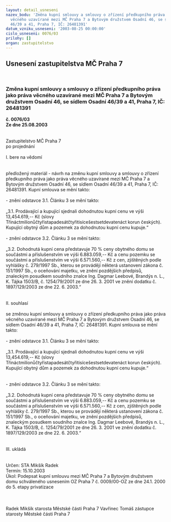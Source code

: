 ```yaml
---
layout: detail_usneseni
nazev_bodu: 'Změna kupní smlouvy a smlouvy o zřízení předkupního práva jako práva
  věcného uzavírané mezi MČ Praha 7 a Bytovým družstvem Osadní 46, se sídlem Osadní
  46/39 a 41, Praha 7, IČ: 26481391'
datum_vzniku_usneseni: '2003-08-25 00:00:00'
cislo_usneseni: 0076/03
prilohy: []
organ: zastupitelstvo
---
```

<div id="ucUsn_pList" class="usn">
	<span><h2>Usnesení zastupitelstva MČ Praha 7 </h2>
<br></span><div class="standBody">
<span><h3>Změna kupní smlouvy a smlouvy o zřízení předkupního práva jako práva věcného uzavírané mezi MČ Praha 7 a Bytovým družstvem Osadní 46, se sídlem Osadní 46/39 a 41, Praha 7, IČ: 26481391</h3></span><div class="center">
		<strong>č. 0076/03</strong><br>
	</div>
<div class="center">
		<strong>Ze dne 25.08.2003</strong><br><br>
	</div>
<br>Zastupitelstvo MČ Praha 7<br>po projednání<br><br>I.	bere na vědomí<br><br> <br>předložený materiál - návrh na změnu kupní smlouvy a smlouvy o zřízení předkupního práva jako práva věcného uzavírané mezi MČ Praha 7 a Bytovým družstvem Osadní 46, se sídlem Osadní 46/39 a 41, Praha 7, IČ: 26481391. Kupní smlouva se mění takto:<br><br>- znění odstavce 3.1. Článku 3 se mění takto:<br><br>„3.1.	Prodávající a kupující sjednali dohodnutou kupní cenu ve výši 13,454.619,-- Kč (slovy Třináctmilionůčtyřistapadesátčtyřitisícešestsetdevatenáct korun českých). Kupující obytný dům a pozemek za dohodnutou kupní cenu kupuje.“<br><br>- znění odstavce 3.2. Článku 3 se mění takto:<br><br>„3.2.	Dohodnutá kupní cena představuje 70 % ceny obytného domu se součástmi a příslušenstvím ve výši 6.883.059,-- Kč a cenu pozemku se součástmi a příslušenstvím ve výši 6.571.560,-- Kč z cen, zjištěných podle vyhlášky č. 279/1997 Sb., kterou se provádějí některá ustanovení zákona č. 151/1997 Sb., o oceňování majetku, ve znění pozdějších předpisů, znaleckým posudkem soudního znalce Ing. Dagmar Leebové, Brandýs n. L., K. Tájka 1503/B, č. 1254/79/2001 ze dne 26. 3. 2001 ve znění dodatku č. 1897/129/2003 ze dne 22. 6. 2003.“<br><br><br>II.	souhlasí <br><br>se změnou kupní smlouvy a smlouvy o zřízení předkupního práva jako práva věcného uzavírané mezi MČ Praha 7 a Bytovým družstvem Osadní 46, se sídlem Osadní 46/39 a 41, Praha 7, IČ: 26481391. Kupní smlouva se mění takto:<br><br>- znění odstavce 3.1. Článku 3 se mění takto:<br><br>„3.1.	Prodávající a kupující sjednali dohodnutou kupní cenu ve výši 13,454.619,-- Kč (slovy Třináctmilionůčtyřistapadesátčtyřitisícešestsetdevatenáct korun českých). Kupující obytný dům a pozemek za dohodnutou kupní cenu kupuje.“<br><br><br>- znění odstavce 3.2. Článku 3 se mění takto:<br><br>„3.2.	Dohodnutá kupní cena představuje 70 % ceny obytného domu se součástmi a příslušenstvím ve výši 6.883.059,-- Kč a cenu pozemku se součástmi a příslušenstvím ve výši 6.571.560,-- Kč z cen, zjištěných podle vyhlášky č. 279/1997 Sb., kterou se provádějí některá ustanovení zákona č. 151/1997 Sb., o oceňování majetku, ve znění pozdějších předpisů, znaleckým posudkem soudního znalce Ing. Dagmar Leebové, Brandýs n. L., K. Tájka 1503/B, č. 1254/79/2001 ze dne 26. 3. 2001 ve znění dodatku č. 1897/129/2003 ze dne 22. 6. 2003.“<br><br><br>III.	ukládá <br><br> <br>Určen:	STA Mikšík Radek<br>Termín: 15.10.2003<br>Úkol:	Podepsat kupní smlouvu mezi MČ Praha 7 a Bytovým družstvem domu schváleného usnesením OZ Praha 7 č. 0009/00-OZ ze dne 24.1. 2000 do 5. etapy privatizace<br> <br><br>	<br> Radek Mikšík starosta Městské části Praha 7	 Vavřinec Tomáš zástupce starosty Městské části Praha 7<br>	<br><br>
</div>
</div>